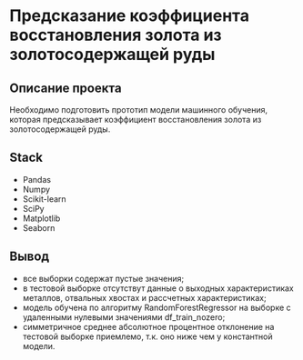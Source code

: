 # Предсказание коэффициента восстановления золота из золотосодержащей руды

## Описание проекта
Необходимо подготовить прототип модели машинного обучения, которая предсказывает коэффициент восстановления золота из золотосодержащей руды.


## Stack
- Pandas
- Numpy
- Scikit-learn 
- SciPy
- Matplotlib
- Seaborn

## Вывод

- все выборки содержат пустые значения;
- в тестовой выборке отсутствут данные о выходных характеристиках металлов, отвальных хвостах и рассчетных характеристиках;
- модель обучена по алгоритму RandomForestRegressor на выборке с удаленными нулевыми значениями df_train_nozero;
- симметричное среднее абсолютное процентное отклонение на тестовой выборке приемлемо, т.к. оно ниже чем у константной модели.
